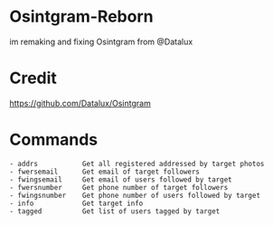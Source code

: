 # Osintgram-Reborn

im remaking and fixing Osintgram from @Datalux

# Credit

https://github.com/Datalux/Osintgram

# Commands

```text
- addrs           Get all registered addressed by target photos
- fwersemail      Get email of target followers
- fwingsemail     Get email of users followed by target
- fwersnumber     Get phone number of target followers
- fwingsnumber    Get phone number of users followed by target
- info            Get target info
- tagged          Get list of users tagged by target
```
